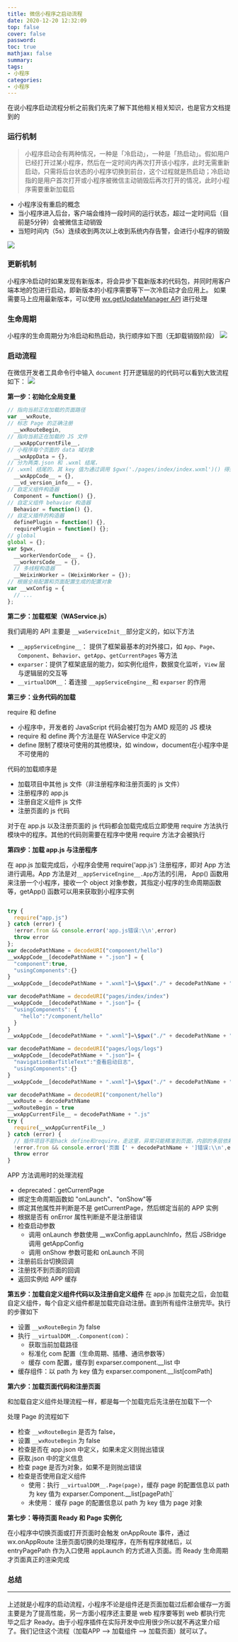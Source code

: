 ```yaml
---
title: 微信小程序之启动流程
date: 2020-12-20 12:32:09
top: false
cover: false
password:
toc: true
mathjax: false
summary: 
tags:
- 小程序
categories:
- 小程序
---
```


在说小程序启动流程分析之前我们先来了解下其他相关相关知识，也是官方文档提到的

### 运行机制

> 小程序启动会有两种情况，一种是「冷启动」，一种是「热启动」。假如用户已经打开过某小程序，然后在一定时间内再次打开该小程序，此时无需重新启动，只需将后台状态的小程序切换到前台，这个过程就是热启动；冷启动指的是用户首次打开或小程序被微信主动销毁后再次打开的情况，此时小程序需要重新加载启

- 小程序没有重启的概念
- 当小程序进入后台，客户端会维持一段时间的运行状态，超过一定时间后（目前是5分钟）会被微信主动销毁
- 当短时间内（5s）连续收到两次以上收到系统内存告警，会进行小程序的销毁

<img src="/images/mini13.png" >

### 更新机制

小程序冷启动时如果发现有新版本，将会异步下载新版本的代码包，并同时用客户端本地的包进行启动，即新版本的小程序需要等下一次冷启动才会应用上。 如果需要马上应用最新版本，可以使用 <a href="https://developers.weixin.qq.com/miniprogram/dev/api/base/update/wx.getUpdateManager.html">wx.getUpdateManager API</a> 进行处理

### 生命周期
小程序的生命周期分为冷启动和热启动，执行顺序如下图（无卸载销毁阶段）
<img src="/images/mini14.jpg">

### 启动流程
在微信开发者工具命令行中输入 `document` 打开逻辑层的的代码可以看到大致流程如下：
<img src="/images/mini15.png">

**第一步：初始化全局变量**
```js
// 指向当前正在加载的页面路径
var __wxRoute,
// 标志 Page 的正确注册
  __wxRouteBegin,
// 指向当前正在加载的 JS 文件
  __wxAppCurrentFile__,
// 小程序每个页面的 data 域对象
  __wxAppData = {},
// 分为两类.json 和 .wxml 结尾，
// .wxml 结尾的，其 key 值为通过调用 $gwx('./pages/index/index.wxml')() 得到一个节点树
  __wxAppCode__ = {},
  __vd_version_info__ = {},
// 自定义组件构造器
  Component = function() {},
// 自定义组件 behavior 构造器
  Behavior = function() {},
// 自定义插件的构造器
  definePlugin = function() {},
  requirePlugin = function() {};
// global
global = {};
var $gwx,
  __workerVendorCode__ = {},
  __workersCode__ = {},
  // 多线程构造器
  __WeixinWorker = (WeixinWorker = {});
// 根据全局配置和页面配置生成的配置对象
var __wxConfig = {
  // ...
};
```

**第二步：加载框架（WAService.js）**

我们调用的 API 主要是 `__waServiceInit__`部分定义的，如以下方法

- `__appServiceEngine__`： 提供了框架最基本的对外接口，如 `App`、`Page`、`Component`、`Behavior`、`getApp`、`getCurrentPages` 等方法
- `exparser`：提供了框架底层的能力，如实例化组件，数据变化监听，`View` 层与逻辑层的交互等
- `__virtualDOM__`：着连接 `__appServiceEngine__`和 `exparser` 的作用

**第三步：业务代码的加载**

require 和 define

- 小程序中，开发者的 JavaScript 代码会被打包为 AMD 规范的 JS 模块
- require 和 define 两个方法是在 WAService 中定义的
- define 限制了模块可使用的其他模块，如 window，document在小程序中是不可使用的

代码的加载顺序是
- 加载项目中其他 js 文件（非注册程序和注册页面的 js 文件）
- 注册程序的 app.js
- 注册自定义组件 js 文件
- 注册页面的 js 代码

对于在 app.js 以及注册页面的 js 代码都会加载完成后立即使用 require 方法执行模块中的程序。其他的代码则需要在程序中使用 require 方法才会被执行

**第四步：加载 app.js 与注册程序**

在 app.js 加载完成后，小程序会使用 require('app.js') 注册程序，即对 App 方法进行调用。App 方法是对`__appServiceEngine__.App`方法的引用， App() 函数用来注册一个小程序，接收一个 object 对象参数，其指定小程序的生命周期函数等，getApp() 函数可以用来获取到小程序实例

```js

try {
  require("app.js")
} catch (error) {
  !error.from && console.error('app.js错误:\\n',error)
  throw error
};
var decodePathName = decodeURI("component/hello")
__wxAppCode__[decodePathName + ".json"] = {
  "component":true,
  "usingComponents":{}
}
__wxAppCode__[decodePathName + ".wxml"]=\$gwx("./" + decodePathName + ".wxml")

var decodePathName = decodeURI("pages/index/index")
__wxAppCode__[decodePathName + ".json"]= {
  "usingComponents": {
    "hello":"/component/hello"
  }
}
__wxAppCode__[decodePathName + ".wxml"]=\$gwx("./" + decodePathName + ".wxml")

var decodePathName = decodeURI("pages/logs/logs")
__wxAppCode__[decodePathName + ".json"]= {
  "navigationBarTitleText":"查看启动日志",
  "usingComponents":{}
}
__wxAppCode__[decodePathName + ".wxml"]=\$gwx("./" + decodePathName + ".wxml");

var decodePathName = decodeURI("component/hello")
__wxRoute = decodePathName
__wxRouteBegin = true
__wxAppCurrentFile__ = decodePathName + ".js"
try {
  require(__wxAppCurrentFile__)
} catch (error) {
  // 插件项目不能hack define和require，走这里，异常只能精准到页面，内部的多层依赖的报错无法精准
  !error.from && console.error('页面【' + decodePathName + ']错误:\\n',error)
  throw error
}
```

APP 方法调用时的处理流程

- deprecated：getCurrentPage
- 绑定生命周期函数如 "onLaunch"、"onShow"等
- 绑定其他属性并判断是不是 getCurrentPage，然后绑定当前的 APP 实例
- 根据是否有 onError 属性判断是不是注册错误
- 检查启动参数
  - 调用 onLaunch 参数使用 __wxConfig.appLaunchInfo，然后 JSBridge 调用 getAppConfig
  - 调用 onShow 参数可能和 onLaunch 不同
- 注册前后台切换回调
- 注册找不到页面的回调
- 返回实例给 APP 缓存

**第五步：加载自定义组件代码以及注册自定义组件**
在 app.js 加载完之后，会加载自定义组件，每个自定义组件都是加载完自动注册。直到所有组件注册完毕。执行的步骤如下

- 设置 `__wxRouteBegin` 为 false
- 执行 `__virtualDOM__.Component(com)`：
  - 获取当前加载路径
  - 标准化 com 配置（生命周期、插槽、通讯参数等）
  - 缓存 com 配置，缓存到 exparser.component.__list 中
- 缓存组件：以 path 为 key 值为 exparser.component.__list[comPath]


**第六步：加载页面代码和注册页面**

和加载自定义组件处理流程一样，都是每一个加载完后先注册在加载下一个

处理 Page 的流程如下
- 检查 `__wxRouteBegin` 是否为 false，
- 设置 `__wxRouteBegin` 为 false
- 检查是否在 app.json 中定义，如果未定义则抛出错误
- 获取.json 中的定义信息
- 检查 page 是否为对象，如果不是则抛出错误
- 检查是否使用自定义组件
  - 使用：执行 `__virtualDOM__.Page(page)`，缓存 page 的配置信息以 path 为 key 值为 exparser.Component.__list[pagePath]`
  - 未使用： 缓存 page 的配置信息以 path 为 key 值为 page 对象

**第七步：等待页面 Ready 和 Page 实例化**

在小程序中切换页面或打开页面时会触发 onAppRoute 事件，通过 wx.onAppRoute 注册页面切换的处理程序，在所有程序就绪后，以 entryPagePath 作为入口使用 appLaunch 的方式进入页面。而 Ready 生命周期才页面真正的渲染完成


### 总结<hr>

上述就是小程序的启动流程，小程序不论是组件还是页面加载过后都会缓存一方面主要是为了提高性能，另一方面小程序还主要是 web 程序要等到 web 都执行完毕之后才 Ready。由于小程序插件在实际开发中应用很少所以就不再这里介绍了。我们记住这个流程（加载APP --> 加载组件 --> 加载页面）就可以了。








